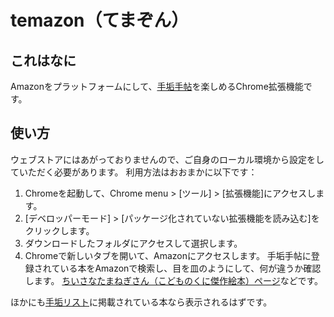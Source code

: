 # temazon（てまぞん）

## これはなに

Amazonをプラットフォームにして、[手垢手帖](http://www.iamas.ac.jp/~seirau12/yohakunakama_beta/techou/index.php)を楽しめるChrome拡張機能です。

## 使い方

ウェブストアにはあがっておりませんので、ご自身のローカル環境から設定をしていただく必要があります。
利用方法はおおまかに以下です：  

1. Chromeを起動して、Chrome menu > [ツール] > [拡張機能]にアクセスします。
1. [デベロッパーモード] > [パッケージ化されていない拡張機能を読み込む]をクリックします。
1. ダウンロードしたフォルダにアクセスして選択します。
1. Chromeで新しいタブを開いて、Amazonにアクセスします。
手垢手帖に登録されている本をAmazonで検索し、目を皿のようにして、何が違うか確認します。
[ちいさなたまねぎさん（こどものくに傑作絵本）ページ](http://www.amazon.co.jp/dp/4323001894)などです。

ほかにも[手垢リスト](http://www.iamas.ac.jp/~seirau12/yohakunakama_beta/techou/index.php)に掲載されている本なら表示されるはずです。

